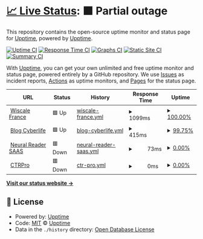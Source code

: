# [📈 Live Status](https://upptime.github.io/upptime): <!--live status--> **🟧 Partial outage**

This repository contains the open-source uptime monitor and status page for [Upptime](https://upptime.js.org), powered by [Upptime](https://github.com/upptime/upptime).

[![Uptime CI](https://github.com/upptime/upptime/workflows/Uptime%20CI/badge.svg)](https://github.com/upptime/upptime/actions?query=workflow%3A%22Uptime+CI%22)
[![Response Time CI](https://github.com/upptime/upptime/workflows/Response%20Time%20CI/badge.svg)](https://github.com/upptime/upptime/actions?query=workflow%3A%22Response+Time+CI%22)
[![Graphs CI](https://github.com/upptime/upptime/workflows/Graphs%20CI/badge.svg)](https://github.com/upptime/upptime/actions?query=workflow%3A%22Graphs+CI%22)
[![Static Site CI](https://github.com/upptime/upptime/workflows/Static%20Site%20CI/badge.svg)](https://github.com/upptime/upptime/actions?query=workflow%3A%22Static+Site+CI%22)
[![Summary CI](https://github.com/upptime/upptime/workflows/Summary%20CI/badge.svg)](https://github.com/upptime/upptime/actions?query=workflow%3A%22Summary+CI%22)

With [Upptime](https://upptime.js.org), you can get your own unlimited and free uptime monitor and status page, powered entirely by a GitHub repository. We use [Issues](https://github.com/upptime/upptime/issues) as incident reports, [Actions](https://github.com/upptime/upptime/actions) as uptime monitors, and [Pages](https://upptime.github.io/upptime) for the status page.

<!--start: status pages-->
<!-- This summary is generated by Upptime (https://github.com/upptime/upptime) -->
<!-- Do not edit this manually, your changes will be overwritten -->
<!-- prettier-ignore -->
| URL | Status | History | Response Time | Uptime |
| --- | ------ | ------- | ------------- | ------ |
| <img alt="" src="https://icons.duckduckgo.com/ip3/www.wiscale.fr.ico" height="13"> [Wiscale France](https://www.wiscale.fr) | 🟩 Up | [wiscale-france.yml](https://github.com/M4k34B3tt3rW0r1D/myuptime/commits/HEAD/history/wiscale-france.yml) | <details><summary><img alt="Response time graph" src="./graphs/wiscale-france/response-time-week.png" height="20"> 1099ms</summary><br><a href="https://upptime.github.io/upptime/history/wiscale-france"><img alt="Response time 1308" src="https://img.shields.io/endpoint?url=https%3A%2F%2Fraw.githubusercontent.com%2FM4k34B3tt3rW0r1D%2Fmyuptime%2FHEAD%2Fapi%2Fwiscale-france%2Fresponse-time.json"></a><br><a href="https://upptime.github.io/upptime/history/wiscale-france"><img alt="24-hour response time 926" src="https://img.shields.io/endpoint?url=https%3A%2F%2Fraw.githubusercontent.com%2FM4k34B3tt3rW0r1D%2Fmyuptime%2FHEAD%2Fapi%2Fwiscale-france%2Fresponse-time-day.json"></a><br><a href="https://upptime.github.io/upptime/history/wiscale-france"><img alt="7-day response time 1099" src="https://img.shields.io/endpoint?url=https%3A%2F%2Fraw.githubusercontent.com%2FM4k34B3tt3rW0r1D%2Fmyuptime%2FHEAD%2Fapi%2Fwiscale-france%2Fresponse-time-week.json"></a><br><a href="https://upptime.github.io/upptime/history/wiscale-france"><img alt="30-day response time 1561" src="https://img.shields.io/endpoint?url=https%3A%2F%2Fraw.githubusercontent.com%2FM4k34B3tt3rW0r1D%2Fmyuptime%2FHEAD%2Fapi%2Fwiscale-france%2Fresponse-time-month.json"></a><br><a href="https://upptime.github.io/upptime/history/wiscale-france"><img alt="1-year response time 1259" src="https://img.shields.io/endpoint?url=https%3A%2F%2Fraw.githubusercontent.com%2FM4k34B3tt3rW0r1D%2Fmyuptime%2FHEAD%2Fapi%2Fwiscale-france%2Fresponse-time-year.json"></a></details> | <details><summary><a href="https://upptime.github.io/upptime/history/wiscale-france">100.00%</a></summary><a href="https://upptime.github.io/upptime/history/wiscale-france"><img alt="All-time uptime 99.92%" src="https://img.shields.io/endpoint?url=https%3A%2F%2Fraw.githubusercontent.com%2FM4k34B3tt3rW0r1D%2Fmyuptime%2FHEAD%2Fapi%2Fwiscale-france%2Fuptime.json"></a><br><a href="https://upptime.github.io/upptime/history/wiscale-france"><img alt="24-hour uptime 100.00%" src="https://img.shields.io/endpoint?url=https%3A%2F%2Fraw.githubusercontent.com%2FM4k34B3tt3rW0r1D%2Fmyuptime%2FHEAD%2Fapi%2Fwiscale-france%2Fuptime-day.json"></a><br><a href="https://upptime.github.io/upptime/history/wiscale-france"><img alt="7-day uptime 100.00%" src="https://img.shields.io/endpoint?url=https%3A%2F%2Fraw.githubusercontent.com%2FM4k34B3tt3rW0r1D%2Fmyuptime%2FHEAD%2Fapi%2Fwiscale-france%2Fuptime-week.json"></a><br><a href="https://upptime.github.io/upptime/history/wiscale-france"><img alt="30-day uptime 99.75%" src="https://img.shields.io/endpoint?url=https%3A%2F%2Fraw.githubusercontent.com%2FM4k34B3tt3rW0r1D%2Fmyuptime%2FHEAD%2Fapi%2Fwiscale-france%2Fuptime-month.json"></a><br><a href="https://upptime.github.io/upptime/history/wiscale-france"><img alt="1-year uptime 99.92%" src="https://img.shields.io/endpoint?url=https%3A%2F%2Fraw.githubusercontent.com%2FM4k34B3tt3rW0r1D%2Fmyuptime%2FHEAD%2Fapi%2Fwiscale-france%2Fuptime-year.json"></a></details>
| <img alt="" src="https://icons.duckduckgo.com/ip3/cyberlife.blog.ico" height="13"> [Blog Cyberlife](https://cyberlife.blog) | 🟩 Up | [blog-cyberlife.yml](https://github.com/M4k34B3tt3rW0r1D/myuptime/commits/HEAD/history/blog-cyberlife.yml) | <details><summary><img alt="Response time graph" src="./graphs/blog-cyberlife/response-time-week.png" height="20"> 415ms</summary><br><a href="https://upptime.github.io/upptime/history/blog-cyberlife"><img alt="Response time 873" src="https://img.shields.io/endpoint?url=https%3A%2F%2Fraw.githubusercontent.com%2FM4k34B3tt3rW0r1D%2Fmyuptime%2FHEAD%2Fapi%2Fblog-cyberlife%2Fresponse-time.json"></a><br><a href="https://upptime.github.io/upptime/history/blog-cyberlife"><img alt="24-hour response time 513" src="https://img.shields.io/endpoint?url=https%3A%2F%2Fraw.githubusercontent.com%2FM4k34B3tt3rW0r1D%2Fmyuptime%2FHEAD%2Fapi%2Fblog-cyberlife%2Fresponse-time-day.json"></a><br><a href="https://upptime.github.io/upptime/history/blog-cyberlife"><img alt="7-day response time 415" src="https://img.shields.io/endpoint?url=https%3A%2F%2Fraw.githubusercontent.com%2FM4k34B3tt3rW0r1D%2Fmyuptime%2FHEAD%2Fapi%2Fblog-cyberlife%2Fresponse-time-week.json"></a><br><a href="https://upptime.github.io/upptime/history/blog-cyberlife"><img alt="30-day response time 508" src="https://img.shields.io/endpoint?url=https%3A%2F%2Fraw.githubusercontent.com%2FM4k34B3tt3rW0r1D%2Fmyuptime%2FHEAD%2Fapi%2Fblog-cyberlife%2Fresponse-time-month.json"></a><br><a href="https://upptime.github.io/upptime/history/blog-cyberlife"><img alt="1-year response time 753" src="https://img.shields.io/endpoint?url=https%3A%2F%2Fraw.githubusercontent.com%2FM4k34B3tt3rW0r1D%2Fmyuptime%2FHEAD%2Fapi%2Fblog-cyberlife%2Fresponse-time-year.json"></a></details> | <details><summary><a href="https://upptime.github.io/upptime/history/blog-cyberlife">99.75%</a></summary><a href="https://upptime.github.io/upptime/history/blog-cyberlife"><img alt="All-time uptime 99.92%" src="https://img.shields.io/endpoint?url=https%3A%2F%2Fraw.githubusercontent.com%2FM4k34B3tt3rW0r1D%2Fmyuptime%2FHEAD%2Fapi%2Fblog-cyberlife%2Fuptime.json"></a><br><a href="https://upptime.github.io/upptime/history/blog-cyberlife"><img alt="24-hour uptime 98.37%" src="https://img.shields.io/endpoint?url=https%3A%2F%2Fraw.githubusercontent.com%2FM4k34B3tt3rW0r1D%2Fmyuptime%2FHEAD%2Fapi%2Fblog-cyberlife%2Fuptime-day.json"></a><br><a href="https://upptime.github.io/upptime/history/blog-cyberlife"><img alt="7-day uptime 99.75%" src="https://img.shields.io/endpoint?url=https%3A%2F%2Fraw.githubusercontent.com%2FM4k34B3tt3rW0r1D%2Fmyuptime%2FHEAD%2Fapi%2Fblog-cyberlife%2Fuptime-week.json"></a><br><a href="https://upptime.github.io/upptime/history/blog-cyberlife"><img alt="30-day uptime 99.94%" src="https://img.shields.io/endpoint?url=https%3A%2F%2Fraw.githubusercontent.com%2FM4k34B3tt3rW0r1D%2Fmyuptime%2FHEAD%2Fapi%2Fblog-cyberlife%2Fuptime-month.json"></a><br><a href="https://upptime.github.io/upptime/history/blog-cyberlife"><img alt="1-year uptime 99.98%" src="https://img.shields.io/endpoint?url=https%3A%2F%2Fraw.githubusercontent.com%2FM4k34B3tt3rW0r1D%2Fmyuptime%2FHEAD%2Fapi%2Fblog-cyberlife%2Fuptime-year.json"></a></details>
| <img alt="" src="https://icons.duckduckgo.com/ip3/neural-reader.com.ico" height="13"> [Neural Reader SAAS](https://neural-reader.com) | 🟥 Down | [neural-reader-saas.yml](https://github.com/M4k34B3tt3rW0r1D/myuptime/commits/HEAD/history/neural-reader-saas.yml) | <details><summary><img alt="Response time graph" src="./graphs/neural-reader-saas/response-time-week.png" height="20"> 73ms</summary><br><a href="https://upptime.github.io/upptime/history/neural-reader-saas"><img alt="Response time 96" src="https://img.shields.io/endpoint?url=https%3A%2F%2Fraw.githubusercontent.com%2FM4k34B3tt3rW0r1D%2Fmyuptime%2FHEAD%2Fapi%2Fneural-reader-saas%2Fresponse-time.json"></a><br><a href="https://upptime.github.io/upptime/history/neural-reader-saas"><img alt="24-hour response time 64" src="https://img.shields.io/endpoint?url=https%3A%2F%2Fraw.githubusercontent.com%2FM4k34B3tt3rW0r1D%2Fmyuptime%2FHEAD%2Fapi%2Fneural-reader-saas%2Fresponse-time-day.json"></a><br><a href="https://upptime.github.io/upptime/history/neural-reader-saas"><img alt="7-day response time 73" src="https://img.shields.io/endpoint?url=https%3A%2F%2Fraw.githubusercontent.com%2FM4k34B3tt3rW0r1D%2Fmyuptime%2FHEAD%2Fapi%2Fneural-reader-saas%2Fresponse-time-week.json"></a><br><a href="https://upptime.github.io/upptime/history/neural-reader-saas"><img alt="30-day response time 89" src="https://img.shields.io/endpoint?url=https%3A%2F%2Fraw.githubusercontent.com%2FM4k34B3tt3rW0r1D%2Fmyuptime%2FHEAD%2Fapi%2Fneural-reader-saas%2Fresponse-time-month.json"></a><br><a href="https://upptime.github.io/upptime/history/neural-reader-saas"><img alt="1-year response time 91" src="https://img.shields.io/endpoint?url=https%3A%2F%2Fraw.githubusercontent.com%2FM4k34B3tt3rW0r1D%2Fmyuptime%2FHEAD%2Fapi%2Fneural-reader-saas%2Fresponse-time-year.json"></a></details> | <details><summary><a href="https://upptime.github.io/upptime/history/neural-reader-saas">0.00%</a></summary><a href="https://upptime.github.io/upptime/history/neural-reader-saas"><img alt="All-time uptime 5.51%" src="https://img.shields.io/endpoint?url=https%3A%2F%2Fraw.githubusercontent.com%2FM4k34B3tt3rW0r1D%2Fmyuptime%2FHEAD%2Fapi%2Fneural-reader-saas%2Fuptime.json"></a><br><a href="https://upptime.github.io/upptime/history/neural-reader-saas"><img alt="24-hour uptime 0.00%" src="https://img.shields.io/endpoint?url=https%3A%2F%2Fraw.githubusercontent.com%2FM4k34B3tt3rW0r1D%2Fmyuptime%2FHEAD%2Fapi%2Fneural-reader-saas%2Fuptime-day.json"></a><br><a href="https://upptime.github.io/upptime/history/neural-reader-saas"><img alt="7-day uptime 0.00%" src="https://img.shields.io/endpoint?url=https%3A%2F%2Fraw.githubusercontent.com%2FM4k34B3tt3rW0r1D%2Fmyuptime%2FHEAD%2Fapi%2Fneural-reader-saas%2Fuptime-week.json"></a><br><a href="https://upptime.github.io/upptime/history/neural-reader-saas"><img alt="30-day uptime 1.38%" src="https://img.shields.io/endpoint?url=https%3A%2F%2Fraw.githubusercontent.com%2FM4k34B3tt3rW0r1D%2Fmyuptime%2FHEAD%2Fapi%2Fneural-reader-saas%2Fuptime-month.json"></a><br><a href="https://upptime.github.io/upptime/history/neural-reader-saas"><img alt="1-year uptime 0.00%" src="https://img.shields.io/endpoint?url=https%3A%2F%2Fraw.githubusercontent.com%2FM4k34B3tt3rW0r1D%2Fmyuptime%2FHEAD%2Fapi%2Fneural-reader-saas%2Fuptime-year.json"></a></details>
| <img alt="" src="https://icons.duckduckgo.com/ip3/ctrpro.co.ico" height="13"> [CTRPro](https://ctrpro.co) | 🟥 Down | [ctr-pro.yml](https://github.com/M4k34B3tt3rW0r1D/myuptime/commits/HEAD/history/ctr-pro.yml) | <details><summary><img alt="Response time graph" src="./graphs/ctr-pro/response-time-week.png" height="20"> 0ms</summary><br><a href="https://upptime.github.io/upptime/history/ctr-pro"><img alt="Response time 1063" src="https://img.shields.io/endpoint?url=https%3A%2F%2Fraw.githubusercontent.com%2FM4k34B3tt3rW0r1D%2Fmyuptime%2FHEAD%2Fapi%2Fctr-pro%2Fresponse-time.json"></a><br><a href="https://upptime.github.io/upptime/history/ctr-pro"><img alt="24-hour response time 0" src="https://img.shields.io/endpoint?url=https%3A%2F%2Fraw.githubusercontent.com%2FM4k34B3tt3rW0r1D%2Fmyuptime%2FHEAD%2Fapi%2Fctr-pro%2Fresponse-time-day.json"></a><br><a href="https://upptime.github.io/upptime/history/ctr-pro"><img alt="7-day response time 0" src="https://img.shields.io/endpoint?url=https%3A%2F%2Fraw.githubusercontent.com%2FM4k34B3tt3rW0r1D%2Fmyuptime%2FHEAD%2Fapi%2Fctr-pro%2Fresponse-time-week.json"></a><br><a href="https://upptime.github.io/upptime/history/ctr-pro"><img alt="30-day response time 0" src="https://img.shields.io/endpoint?url=https%3A%2F%2Fraw.githubusercontent.com%2FM4k34B3tt3rW0r1D%2Fmyuptime%2FHEAD%2Fapi%2Fctr-pro%2Fresponse-time-month.json"></a><br><a href="https://upptime.github.io/upptime/history/ctr-pro"><img alt="1-year response time 946" src="https://img.shields.io/endpoint?url=https%3A%2F%2Fraw.githubusercontent.com%2FM4k34B3tt3rW0r1D%2Fmyuptime%2FHEAD%2Fapi%2Fctr-pro%2Fresponse-time-year.json"></a></details> | <details><summary><a href="https://upptime.github.io/upptime/history/ctr-pro">0.00%</a></summary><a href="https://upptime.github.io/upptime/history/ctr-pro"><img alt="All-time uptime 85.36%" src="https://img.shields.io/endpoint?url=https%3A%2F%2Fraw.githubusercontent.com%2FM4k34B3tt3rW0r1D%2Fmyuptime%2FHEAD%2Fapi%2Fctr-pro%2Fuptime.json"></a><br><a href="https://upptime.github.io/upptime/history/ctr-pro"><img alt="24-hour uptime 0.00%" src="https://img.shields.io/endpoint?url=https%3A%2F%2Fraw.githubusercontent.com%2FM4k34B3tt3rW0r1D%2Fmyuptime%2FHEAD%2Fapi%2Fctr-pro%2Fuptime-day.json"></a><br><a href="https://upptime.github.io/upptime/history/ctr-pro"><img alt="7-day uptime 0.00%" src="https://img.shields.io/endpoint?url=https%3A%2F%2Fraw.githubusercontent.com%2FM4k34B3tt3rW0r1D%2Fmyuptime%2FHEAD%2Fapi%2Fctr-pro%2Fuptime-week.json"></a><br><a href="https://upptime.github.io/upptime/history/ctr-pro"><img alt="30-day uptime 1.38%" src="https://img.shields.io/endpoint?url=https%3A%2F%2Fraw.githubusercontent.com%2FM4k34B3tt3rW0r1D%2Fmyuptime%2FHEAD%2Fapi%2Fctr-pro%2Fuptime-month.json"></a><br><a href="https://upptime.github.io/upptime/history/ctr-pro"><img alt="1-year uptime 73.25%" src="https://img.shields.io/endpoint?url=https%3A%2F%2Fraw.githubusercontent.com%2FM4k34B3tt3rW0r1D%2Fmyuptime%2FHEAD%2Fapi%2Fctr-pro%2Fuptime-year.json"></a></details>

<!--end: status pages-->

[**Visit our status website →**](https://upptime.github.io/upptime)

## 📄 License

- Powered by: [Upptime](https://github.com/upptime/upptime)
- Code: [MIT](./LICENSE) © [Upptime](https://upptime.js.org)
- Data in the `./history` directory: [Open Database License](https://opendatacommons.org/licenses/odbl/1-0/)
